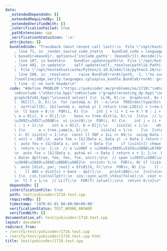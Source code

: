 ```yaml
---
data:
  _extendedDependsOn: []
  _extendedRequiredBy: []
  _extendedVerifiedWith: []
  _isVerificationFailed: true
  _pathExtension: cpp
  _verificationStatusIcon: ':x:'
  attributes: {}
  bundledCode: "Traceback (most recent call last):\n  File \"/opt/hostedtoolcache/Python/3.10.8/x64/lib/python3.10/site-packages/onlinejudge_verify/documentation/build.py\"\
    , line 71, in _render_source_code_stat\n    bundled_code = language.bundle(stat.path,\
    \ basedir=basedir, options={'include_paths': [basedir]}).decode()\n  File \"/opt/hostedtoolcache/Python/3.10.8/x64/lib/python3.10/site-packages/onlinejudge_verify/languages/cplusplus.py\"\
    , line 187, in bundle\n    bundler.update(path)\n  File \"/opt/hostedtoolcache/Python/3.10.8/x64/lib/python3.10/site-packages/onlinejudge_verify/languages/cplusplus_bundle.py\"\
    , line 401, in update\n    self.update(self._resolve(pathlib.Path(included), included_from=path))\n\
    \  File \"/opt/hostedtoolcache/Python/3.10.8/x64/lib/python3.10/site-packages/onlinejudge_verify/languages/cplusplus_bundle.py\"\
    , line 260, in _resolve\n    raise BundleErrorAt(path, -1, \"no such header\"\
    )\nonlinejudge_verify.languages.cplusplus_bundle.BundleErrorAt: graph/bfs01.hpp:\
    \ line -1: no such header\n"
  code: "#define PROBLEM \"https://yukicoder.me/problems/no/1718\"\n#include \"my_template.hpp\"\
    \n#include \"other/io.hpp\"\n#include \"graph/rerooting_dp.hpp\"\n#include \"\
    graph/bfs01.hpp\"\n\nvoid solve() {\n  LL(N, K);\n  Graph<int, 0> G(N);\n  G.read_tree();\n\
    \  VEC(ll, D, K);\n  for (auto&& a: D) --a;\n\n  TREE<decltype(G)> tree(G);\n\
    \  sort(all(D), [&](auto& x, auto& y) { return tree.LID[x] < tree.LID[y]; });\n\
    \n  ll base = 0;\n  FOR(i, K) {\n    int j = (i + 1 == K ? 0 : i + 1);\n    int\
    \ a = D[i], b = D[j];\n    base += tree.dist(a, b);\n  }\n\n  // \u90E8\u5206\u6728\
    \u3092\u5857\u308B\n  vi isin(N);\n  FOR(i, K) {\n    int j = (i + 1 == K ? 0\
    \ : i + 1);\n    int a = D[i], b = D[j];\n    isin[a] = 1;\n    while (a != b)\
    \ {\n      a = tree.jump(a, b);\n      isin[a] = 1;\n    }\n  }\n\n  for (auto&&\
    \ x: D) isin[x] = 1;\n\n  const ll INF = 1LL << 60;\n  using Data = ll;\n  Data\
    \ unit = -INF;\n  auto fee = [&](Data x, Data y) -> Data { return max(x, y); };\n\
    \  auto fev = [&](Data x, int v) -> Data {\n    if (isin[v]) chmax(x, 0);\n  \
    \  return x;\n  };\n  // e \u306F v \u304B\u3089\u51FA\u308B\u6709\u5411\u8FBA\
    \n  auto fve = [&](Data x, auto& e) -> Data { return x + 1; };\n  Rerooting_dp<decltype(tree),\
    \ Data> dp(tree, fee, fev, fve, unit);\n\n  // span \u3055\u308C\u308B\u90E8\u5206\
    \u304B\u3089\u306E\u8DDD\u96E2\n  vc<int> V;\n  FOR(v, N) if (isin[v]) V.eb(v);\n\
    \  auto [dist, par, root] = bfs01(G, V);\n\n  FOR(v, N) {\n    ll r = root[v];\n\
    \    ll ANS = dist[v] + base - dp[r];\n    print(ANS);\n  }\n}\n\nsigned main()\
    \ {\n  cin.tie(nullptr);\n  ios::sync_with_stdio(false);\n  cout << fixed << setprecision(15);\n\
    \n  ll T = 1;\n  // LL(T);\n  FOR(T) solve();\n\n  return 0;\n}\n"
  dependsOn: []
  isVerificationFile: true
  path: test/yukicoder/1718.test.cpp
  requiredBy: []
  timestamp: '1970-01-01 00:00:00+00:00'
  verificationStatus: TEST_WRONG_ANSWER
  verifiedWith: []
documentation_of: test/yukicoder/1718.test.cpp
layout: document
redirect_from:
- /verify/test/yukicoder/1718.test.cpp
- /verify/test/yukicoder/1718.test.cpp.html
title: test/yukicoder/1718.test.cpp
---
```

